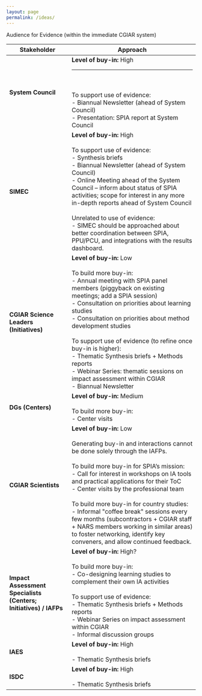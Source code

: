 ```yaml
---
layout: page
permalink: /ideas/
---
```




Audience for Evidence (within the immediate CGIAR system)



| Stakeholder                       | Approach                                                                                                                    |
|-----------------------------------|-----------------------------------------------------------------------------------------------------------------------------|
| **System Council**                | **Level of buy-in:** High <hr> <br><br>To support use of evidence:<br>- Biannual Newsletter (ahead of System Council)<br>- Presentation: SPIA report at System Council |
| **SIMEC**                         | **Level of buy-in:** High<br><br>To support use of evidence:<br>- Synthesis briefs<br>- Biannual Newsletter (ahead of System Council)<br>- Online Meeting ahead of the System Council – inform about status of SPIA activities; scope for interest in any more in-depth reports ahead of System Council<br><br>Unrelated to use of evidence:<br>- SIMEC should be approached about better coordination between SPIA, PPU/PCU, and integrations with the results dashboard. |
| **CGIAR Science Leaders (Initiatives)** | **Level of buy-in:** Low<br><br>To build more buy-in:<br>- Annual meeting with SPIA panel members (piggyback on existing meetings; add a SPIA session)<br>- Consultation on priorities about learning studies<br>- Consultation on priorities about method development studies<br><br>To support use of evidence (to refine once buy-in is higher):<br>- Thematic Synthesis briefs + Methods reports<br>- Webinar Series: thematic sessions on impact assessment within CGIAR<br>- Biannual Newsletter |
| **DGs (Centers)**                 | **Level of buy-in:** Medium<br><br>To build more buy-in:<br>- Center visits                                                                 |
| **CGIAR Scientists**              | **Level of buy-in:** Low<br><br>Generating buy-in and interactions cannot be done solely through the IAFPs.<br><br>To build more buy-in for SPIA’s mission:<br>- Call for interest in workshops on IA tools and practical applications for their ToC<br>- Center visits by the professional team<br><br>To build more buy-in for country studies:<br>- Informal "coffee break" sessions every few months (subcontractors + CGIAR staff + NARS members working in similar areas) to foster networking, identify key conveners, and allow continued feedback. |
| **Impact Assessment Specialists (Centers; Initiatives) / IAFPs** | **Level of buy-in:** High?<br><br>To build more buy-in:<br>- Co-designing learning studies to complement their own IA activities<br><br>To support use of evidence:<br>- Thematic Synthesis briefs + Methods reports<br>- Webinar Series on impact assessment within CGIAR<br>- Informal discussion groups |
| **IAES**                          | **Level of buy-in:** High<br><br>- Thematic Synthesis briefs                                                                 |
| **ISDC**                          | **Level of buy-in:** High<br><br>- Thematic Synthesis briefs                                                                 |
